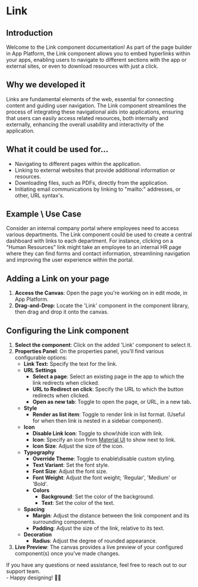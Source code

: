 # Link

## Introduction

Welcome to the Link component documentation! As part of the page builder in App Platform, the Link component allows you to embed hyperlinks within your apps, enabling users to navigate to different sections with the app or external sites, or even to download resources with just a click.

## Why we developed it

Links are fundamental elements of the web, essential for connecting content and guiding user navigation. The Link component streamlines the process of integrating these navigational aids into applications, ensuring that users can easily access related resources, both internally and externally, enhancing the overall usability and interactivity of the application.

## What it could be used for...&#x20;

* Navigating to different pages within the application.
* Linking to external websites that provide additional information or resources.
* Downloading files, such as PDFs, directly from the application.
* Initiating email communications by linking to "mailto:" addresses, or other, URL syntax's.

## **Example \ Use Case**

Consider an internal company portal where employees need to access various departments. The Link component could be used to create a central dashboard with links to each department. For instance, clicking on a "Human Resources" link might take an employee to an internal HR page where they can find forms and contact information, streamlining navigation and improving the user experience within the portal.

## Adding a Link on your page

1. **Access the Canvas**: Open the page you're working on in edit mode, in App Platform.
2. **Drag-and-Drop**: Locate the 'Link' component in the component library, then drag and drop it onto the canvas.

## Configuring the Link component

1. **Select the component**: Click on the added 'Link' component to select it.
2. **Properties Panel**: On the properties panel, you'll find various configurable options:
   * **Link Text:** Specify the text for the link.
   * **URL Settings**
     * **Select a page**: Select an existing page in the app to which the link redirects when clicked.
     * **URL to Redirect on click**: Specify the URL to which the button redirects when clicked.
     * **Open as new tab**: Toggle to open the page, or URL, in a new ta&#x62;**.**
   * **Style**
     * **Render as list item**: Toggle to render link in list format. (Useful for when then link is nested in a sidebar component).
   * **Icon**
     * **Disable Link Icon**: Toggle to show\hide icon with link.
     * **Icon**: Specify an icon from [Material UI](https://mui.com/material-ui/material-icons) to show next to link.
     * **Icon Size**: Adjust the size of the icon.
   * **Typography**
     * **Override Theme**: Toggle to enable\disable custom styling.
     * **Text Variant**: Set the font style.
     * **Font Size**: Adjust the font size.
     * **Font Weight**: Adjust the font weight; 'Regular', 'Medium' or 'Bold'.
     * **Colors**
       * **Background**: Set the color of the background.
       * **Text**: Set the color of the text.
   * **Spacing**
     * **Margin**: Adjust the distance between the link component and its surrounding components.&#x20;
     * **Padding**: Adjust the size of the link, relative to its text.
   * **Decoration**
     * **Radius**: Adjust the degree of rounded appearance.
3. **Live Preview**: The canvas provides a live preview of your configured component(s) once you've made changes.



If you have any questions or need assistance, feel free to reach out to our support team.\
&#x20;\- Happy designing! 🎨🚀
